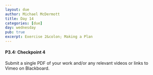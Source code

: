 ```yaml
---
layout: due
author: Michael McDermott
title: Day 14
categories: [due]
day: wednesday
pub: true
excerpt: Exercise 2&colon; Making a Plan
---
```

#### P3.4: Checkpoint 4
Submit a single PDF of your work and/or any relevant videos or links to Vimeo on Blackboard.
